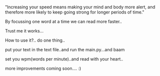 "Increasing your speed means making your mind and body more alert, and therefore more likely to keep going strong for longer periods of time."

By focussing one word at a time we can read more faster..

Trust me it works...

How to use it?..
do one thing..

put your text in the text file..and run the main.py...and baam

set you wpm(words per minute)..and read with your heart..

more improvements coming soon.... :)

